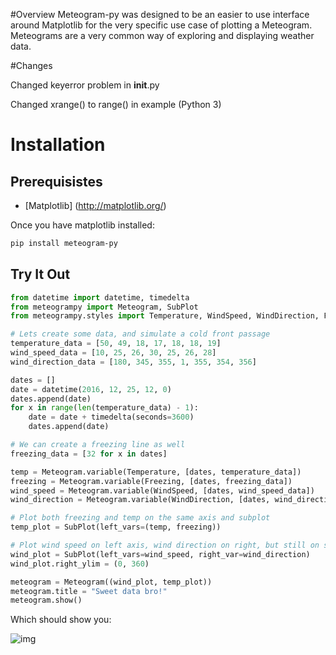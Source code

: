 #Overview
Meteogram-py was designed to be an easier to use interface around Matplotlib for the very specific use case of plotting a Meteogram. Meteograms are a very common way of exploring and displaying weather data.

#Changes

Changed keyerror problem in __init__.py

Changed xrange() to range() in example (Python 3)

# Installation

## Prerequisistes
- [Matplotlib] (http://matplotlib.org/)

Once you have matplotlib installed:

```bash
pip install meteogram-py
```

## Try It Out
```python
from datetime import datetime, timedelta
from meteogrampy import Meteogram, SubPlot
from meteogrampy.styles import Temperature, WindSpeed, WindDirection, Freezing

# Lets create some data, and simulate a cold front passage
temperature_data = [50, 49, 18, 17, 18, 18, 19]
wind_speed_data = [10, 25, 26, 30, 25, 26, 28]
wind_direction_data = [180, 345, 355, 1, 355, 354, 356]

dates = []
date = datetime(2016, 12, 25, 12, 0)
dates.append(date)
for x in range(len(temperature_data) - 1):
    date = date + timedelta(seconds=3600)
    dates.append(date)

# We can create a freezing line as well
freezing_data = [32 for x in dates]

temp = Meteogram.variable(Temperature, [dates, temperature_data])
freezing = Meteogram.variable(Freezing, [dates, freezing_data])
wind_speed = Meteogram.variable(WindSpeed, [dates, wind_speed_data])
wind_direction = Meteogram.variable(WindDirection, [dates, wind_direction_data])

# Plot both freezing and temp on the same axis and subplot
temp_plot = SubPlot(left_vars=(temp, freezing))

# Plot wind speed on left axis, wind direction on right, but still on same subplot
wind_plot = SubPlot(left_vars=wind_speed, right_var=wind_direction)
wind_plot.right_ylim = (0, 360)

meteogram = Meteogram((wind_plot, temp_plot))
meteogram.title = "Sweet data bro!"
meteogram.show()
```

Which should show you:

![img](/static/img/basic_ex.png)






